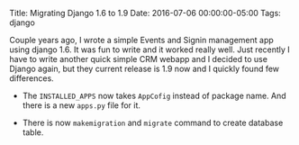 Title: Migrating Django 1.6 to 1.9
Date: 2016-07-06 00:00:00-05:00
Tags: django



Couple years ago, I wrote a simple Events and Signin management app
using django 1.6. It was fun to write and it worked really well. Just
recently I have to write another quick simple CRM webapp and I decided
to use Django again, but they current release is 1.9 now and I quickly
found few differences.

-   The `INSTALLED_APPS` now takes `AppCofig` instead of package name.
    And there is a new `apps.py` file for it.

-   There is now `makemigration` and `migrate` command to create
    database table.

